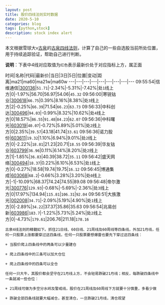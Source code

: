 ```yaml
---
layout: post
title: 股价四线法则实时数据
date: 2020-5-10
categories: blog
tags: [python,stock]
description: stock index alert
---
```



本文根据雪球大v[古泉](https://xueqiu.com/u/7148646888)的[古泉四线法则](https://xueqiu.com/7148646888/130498192)，计算了自己的一些自选股当前所处位置，用于持续追踪验证，帮助自己进行判断。

**说明**：下表中4线对应取值为`红色`表示最新价处于对应指标上方，属正面

时间|名称|代码|最新价|当日|3日|5日|位置|变动|距离|ma21|ma60|ma21w|ma60w
---|---|---|---|---|---|---|---|---
09:55:54|信维通信|[300136](https://xueqiu.com/S/SZ300136)|`51.71`|-2.34%|-5.31%|-7.42%|处`1`线上方|0|-1.97%|56.70|56.97|54.06|`45.32`
09:56:00|寒锐钴业|[300618](https://xueqiu.com/S/SZ300618)|`66.75`|0.39%|8.16%|8.38%|处`3`线上方|2|-0.25%|`66.39`|71.54|`66.23`|`63.73`
09:56:33|中科创达|[300496](https://xueqiu.com/S/SZ300496)|`94.03`|-0.99%|8.32%|10.62%|处`4`线上方|0|18.57%|`86.55`|`91.48`|`84.23`|`62.07`
09:56:36|中科曙光|[603019](https://xueqiu.com/S/SH603019)|`40.07`|-0.72%|5.89%|5.01%|处`2`线上方|0|2.35%|`39.57`|43.18|41.74|`33.61`
09:56:36|诺力股份|[603611](https://xueqiu.com/S/SH603611)|`19.32`|1.10%|6.94%|9.01%|处`2`线上方|0|-2.22%|`18.81`|21.23|20.71|`18.55`
09:56:39|华友钴业|[603799](https://xueqiu.com/S/SH603799)|`36.96`|0.11%|6.14%|8.20%|处`2`线上方|1|-1.85%|`36.83`|40.39|38.72|`35.11`
09:56:42|盛天网络|[300494](https://xueqiu.com/S/SZ300494)|`18.37`|0.22%|6.10%|6.53%|处`1`线上方|0|-0.27%|18.58|19.74|19.75|`16.12`
09:56:45|博通集成|[603068](https://xueqiu.com/S/SH603068)|`68.2`|-0.66%|3.28%|3.20%|处`0`线上方|-1|-10.09%|68.37|74.24|74.55|89.08
09:56:48|帝尔激光|[300776](https://xueqiu.com/S/SZ300776)|`129.93`|-0.68%|-5.69%|-2.36%|处`3`线上方|0|17.97%|134.94|`115.81`|`106.31`|`92.04`
09:56:51|大族激光|[002008](https://xueqiu.com/S/SZ002008)|`34.71`|-2.09%|5.19%|4.90%|处`1`线上方|0|-2.89%|`34.22`|37.37|35.86|35.63
09:56:54|兆易创新|[603986](https://xueqiu.com/S/SH603986)|`183.7`|-1.22%|5.73%|5.24%|处`2`线上方|0|-4.73%|`179.61`|206.76|211.18|`178.16`

```
古泉4线法则的精髓如下。抓住21日线、60日线、21周线及60周线等四条线，外加21月线，任何一只股票上涨都要穿过这四条线，任何一只股票要想爆雷也要先下穿过这四条线：

+ 当股价爬上四条线中的两条可以少量建仓

+ 爬上四条线中的三条可以加大仓位

+ 爬上四条线中的四条可以全仓

任何一只大牛，其股价都会坚守在21月线上方，不会轻易跌破21月线；相反，每跌破四条线中一条就减一些仓位：

+ 21周线可做为多空分水岭及警戒线，股价在21周线及60周线下方就要十分慎重，多看少做

+ 跌破全部四条线就要大幅减仓，甚至清仓，一旦跌破21月线，清仓观望
```